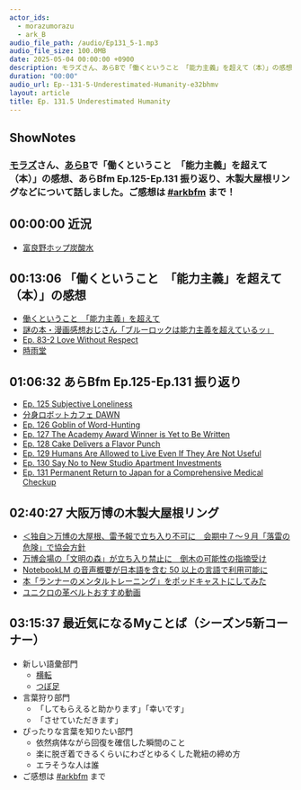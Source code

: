 ```yaml
---
actor_ids:
  - morazumorazu
  - ark_B
audio_file_path: /audio/Ep131_5-1.mp3
audio_file_size: 100.0MB
date: 2025-05-04 00:00:00 +0900
description: モラズさん、あらBで「働くということ　「能力主義」を超えて（本）」の感想、あらBfm Ep.125-Ep.131 振り返り、木製大屋根リングなどについて話しました。
duration: "00:00"
audio_url: Ep--131-5-Underestimated-Humanity-e32bhmv
layout: article
title: Ep. 131.5 Underestimated Humanity
---
```

## ShowNotes

### [モラズ](https://x.com/morazumorazu)さん、[あらB](https://x.com/ark_B)で「働くということ　「能力主義」を超えて（本）」の感想、あらBfm Ep.125-Ep.131 振り返り、木製大屋根リングなどについて話しました。ご感想は [#arkbfm](https://twitter.com/hashtag/arkbfm?src=hashtag_click&f=live) まで！

## 00:00:00 近況

* [富良野ホップ炭酸水](https://amzn.to/434eu7G)

## 00:13:06 「働くということ　「能力主義」を超えて（本）」の感想

* [働くということ　「能力主義」を超えて](https://amzn.to/4lYnUdq)
* [謎の本・漫画感想おじさん「ブルーロックは能力主義を超えているッ」](https://ttmmjm.hatenablog.com/entry/2025/04/22/201432)
* [Ep. 83-2 Love Without Respect](https://www.arkbfm.com/episode/83-2)
* [時雨堂](https://gist.github.com/voluntas/8183054)

## 01:06:32 あらBfm Ep.125-Ep.131 振り返り

* [Ep. 125 Subjective Loneliness](https://www.arkbfm.com/episode/125)
* [分身ロボットカフェ DAWN](https://dawn2021.orylab.com/)
* [Ep. 126 Goblin of Word-Hunting](https://www.arkbfm.com/episode/126)
* [Ep. 127 The Academy Award Winner is Yet to Be Written](https://www.arkbfm.com/episode/127)
* [Ep. 128 Cake Delivers a Flavor Punch](https://www.arkbfm.com/episode/128)
* [Ep. 129 Humans Are Allowed to Live Even If They Are Not Useful](https://www.arkbfm.com/episode/129)
* [Ep. 130 Say No to New Studio Apartment Investments](https://www.arkbfm.com/episode/130)
* [Ep. 131 Permanent Return to Japan for a Comprehensive Medical Checkup](https://www.arkbfm.com/episode/131)

## 02:40:27 大阪万博の木製大屋根リング

* [＜独自＞万博の大屋根、雷予報で立ち入り不可に　会期中７～９月「落雷の危険」で協会方針](https://www.sankei.com/article/20240727-GMF2RMFAD5IVDARX3STMHCUSNM/)
* [万博会場の「文明の森」が立ち入り禁止に　倒木の可能性の指摘受け](https://www.asahi.com/articles/AST4Y0J50T4YOXIE002M.html)
* [NotebookLM の音声概要が日本語を含む 50 以上の言語で利用可能に](https://blog.google/intl/ja-jp/company-news/technology/notebooklm-50/)
* [本「ランナーのメンタルトレーニング」をポッドキャストにしてみた](https://notebooklm.google.com/notebook/9bda7e24-141a-440c-800b-22b5710c30b5/audio)
* [ユニクロの革ベルトおすすめ動画](https://youtu.be/Xq8hhXt8tdc?si=lqpppXQwqzp5-kTu)

## 03:15:37 最近気になるMyことば（シーズン5新コーナー）

* 新しい語彙部門
  * [横転](https://note.com/motemotetto/n/n3871002659d8)
  * [つぼ足](https://www.yamareco.com/modules/yamainfo/word.php?wid=210)
* 言葉狩り部門
  * 「してもらえると助かります」「幸いです」
  * 「させていただきます」
* ぴったりな言葉を知りたい部門
  * 依然病体ながら回復を確信した瞬間のこと
  * 楽に脱ぎ着できるくらいにわざとゆるくした靴紐の締め方
  * エラそうな人は誰
* ご感想は [#arkbfm](https://twitter.com/hashtag/arkbfm?src=hashtag_click&f=live) まで